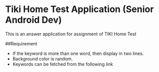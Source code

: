 # Tiki Home Test Application (Senior Android Dev)

This is an answer application for assignment of TIKI Home Test

##Requirement

- If the keyword is more than one word, then display in two lines.
- Background color is random.
- Keywords can be fetched from the following link

